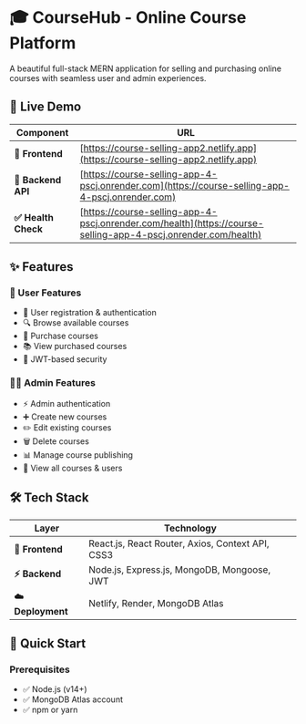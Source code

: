 # 🎓 CourseHub - Online Course Platform

A beautiful full-stack MERN application for selling and purchasing online courses with seamless user and admin experiences.

## 🌟 Live Demo

| Component | URL |
|-----------|-----|
| **🚀 Frontend** | [https://course-selling-app2.netlify.app](https://course-selling-app2.netlify.app) |
| **🔧 Backend API** | [https://course-selling-app-4-pscj.onrender.com](https://course-selling-app-4-pscj.onrender.com) |
| **✅ Health Check** | [https://course-selling-app-4-pscj.onrender.com/health](https://course-selling-app-4-pscj.onrender.com/health) |

## ✨ Features

### 👥 User Features
- 📝 User registration & authentication
- 🔍 Browse available courses  
- 🛒 Purchase courses
- 📚 View purchased courses
- 🔐 JWT-based security

### 👨‍💼 Admin Features
- ⚡ Admin authentication
- ➕ Create new courses
- ✏️ Edit existing courses
- 🗑️ Delete courses
- 📊 Manage course publishing
- 👀 View all courses & users

## 🛠️ Tech Stack

| Layer | Technology |
|-------|------------|
| **🎨 Frontend** | React.js, React Router, Axios, Context API, CSS3 |
| **⚡ Backend** | Node.js, Express.js, MongoDB, Mongoose, JWT |
| **☁️ Deployment** | Netlify, Render, MongoDB Atlas |

## 🚀 Quick Start

### Prerequisites
- ✅ Node.js (v14+)
- ✅ MongoDB Atlas account
- ✅ npm or yarn
